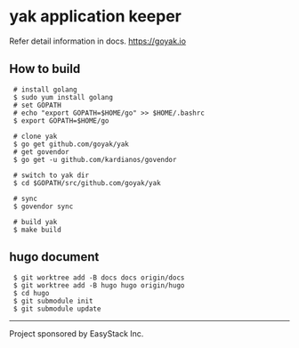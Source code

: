 # yak application keeper

Refer detail information in docs. https://goyak.io

## How to build

```
 # install golang
 $ sudo yum install golang
 # set GOPATH
 # echo "export GOPATH=$HOME/go" >> $HOME/.bashrc
 $ export GOPATH=$HOME/go

 # clone yak
 $ go get github.com/goyak/yak
 # get govendor
 $ go get -u github.com/kardianos/govendor

 # switch to yak dir
 $ cd $GOPATH/src/github.com/goyak/yak

 # sync
 $ govendor sync

 # build yak
 $ make build
```
## hugo document

```
 $ git worktree add -B docs docs origin/docs
 $ git worktree add -B hugo hugo origin/hugo
 $ cd hugo
 $ git submodule init
 $ git submodule update
```

---

Project sponsored by EasyStack Inc.
